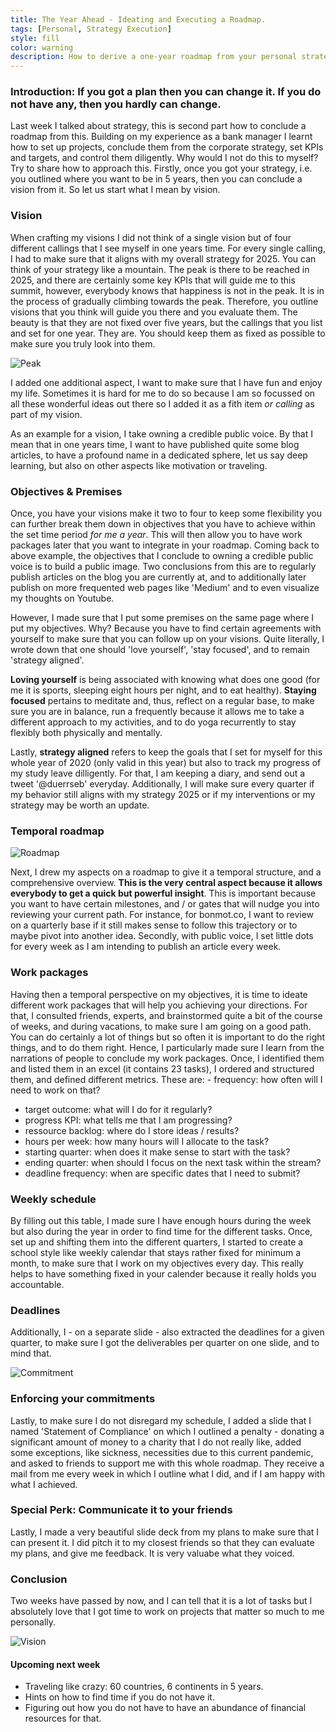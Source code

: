 ```yaml
---
title: The Year Ahead - Ideating and Executing a Roadmap. 
tags: [Personal, Strategy Execution]
style: fill
color: warning
description: How to derive a one-year roadmap from your personal strategy.
---
```

### Introduction: If you got a plan then you can change it. If you do not have any, then you hardly can change.

Last week I talked about strategy, this is second part how to conclude a roadmap from this. Building on my experience as a bank manager I learnt how to set up projects, conclude them from the corporate strategy, set KPIs and targets, and control them diligently. Why would I not do this to myself? 
Try to share how to approach this. 
Firstly, once you got your strategy, i.e. you outlined where you want to be in 5 years, then you can conclude a vision from it. So let us start what I mean by vision.

### Vision

When crafting my visions I did not think of a single vision but of four different callings that I see myself in one years time. For every single calling, I had to make sure that it aligns with my overall strategy for 2025. You can think of your strategy like a mountain. The peak is there to be reached in 2025, and there are certainly some key KPIs that will guide me to this summit, however, everybody knows that happiness is not in the peak. It is in the process of gradually climbing towards the peak. Therefore, you outline visions that you think will guide you there and you evaluate them. The beauty is that they are not fixed over five years, but the callings that you list and set for one year. They are. You should keep them as fixed as possible to make sure you truly look into them. 

![Peak](https://images.unsplash.com/photo-1535224206242-487f7090b5bb?ixlib=rb-1.2.1&ixid=eyJhcHBfaWQiOjEyMDd9&auto=format&fit=crop&w=1350&q=80)

I added one additional aspect, I want to make sure that I have fun and enjoy my life. Sometimes it is hard for me to do so because I am so focussed on all these wonderful ideas out there so I added it as a fith item *or calling* as part of my vision. 

As an example for a vision, I take owning a credible public voice. By that I mean that in one years time, I want to have published quite some blog articles, to have a profound name in a dedicated sphere, let us say deep learning, but also on other aspects like motivation or traveling.

### Objectives & Premises 

Once, you have your visions make it two to four to keep some flexibility you can further break them down in objectives that you have to achieve within the set time period *for me a year*. This will then allow you to have work packages later that you want to integrate in your roadmap. 
Coming back to above example, the objectives that I conclude to owning a credible public voice is to build a public image. Two conclusions from this are to regularly publish articles on the blog you are currently at, and to additionally later  publish on more frequented web pages like 'Medium' and to even visualize my thoughts on Youtube.

However, I made sure that I put some premises on the same page where I put my objectives. Why? Because you have to find certain agreements with yourself to make sure that you can follow up on your visions. Quite literally, I wrote down that one should 'love yourself', 'stay focused', and to remain 'strategy aligned'. 

__Loving yourself__ is being associated with knowing what does one good (for me it is sports, sleeping eight hours per night, and to eat healthy).
__Staying focused__ pertains to meditate and, thus, reflect on a regular base, to make sure you are in balance, run a frequently because it allows me to take a different approach to my activities, and to do yoga recurrently to stay flexibly both physically and mentally.

Lastly, __strategy aligned__ refers to keep the goals that I set for myself for this whole year of 2020 (only valid in this year) but also to track my progress of my study leave dilligently. For that, I am keeping a diary, and send out a tweet '@duerrseb' everyday. Additionally, I will make sure every quarter if my behavior still aligns with my strategy 2025 or if my interventions or my strategy may be worth an update.

### Temporal roadmap

![Roadmap](https://images.unsplash.com/photo-1498637841888-108c6b723fcb?ixlib=rb-1.2.1&ixid=eyJhcHBfaWQiOjEyMDd9&auto=format&fit=crop&w=1491&q=80)

Next, I drew my aspects on a roadmap to give it a temporal structure, and a comprehensive overview. **This is the very central aspect because it allows everybody to get a quick but powerful insight**. This is important because you want to have certain milestones, and / or gates that will nudge you into reviewing your current path. For instance, for bonmot.co, I want to review on a quarterly base if it still makes sense to follow this trajectory or to maybe pivot into another idea. 
Secondly, with public voice, I set little dots for every week as I am intending to publish an article every week.

### Work packages

Having then a temporal perspective on my objectives, it is time to ideate different work packages that will help you achieving your directions. For that, I consulted friends, experts, and brainstormed quite a bit of the course of weeks, and during vacations, to make sure I am going on a good path. You can do certainly a lot of things but so often it is important to do the right things, and to do them right. Hence, I particularly made sure I learn from the narrations of people to conclude my work packages. Once, I identified them and listed them in an excel (it contains 23 tasks), I ordered and structured them, and defined different metrics. These are: - frequency: how often will I need to work on that?
- target outcome: what will I do for it regularly?
- progress KPI: what tells me that I am progressing?
- ressource backlog: where do I store ideas / results?
- hours per week: how many hours will I allocate to the task?
- starting quarter: when does it make sense to start with the task?
- ending quarter: when should I focus on the next task within the stream?
- deadline frequency: when are specific dates that I need to submit?

### Weekly schedule

By filling out this table, I made sure I have enough hours during the week but also during the year in order to find time for the different tasks. Once, set up and shifting them into the different quarters, I started to create a school style like weekly calendar that stays rather fixed for minimum a month, to make sure that I work on my objectives every day. This really helps to have something fixed in your calender because it really holds you accountable.

### Deadlines

Additionally, I - on a separate slide - also extracted the deadlines for a given quarter, to make sure I got the deliverables per quarter on one slide, and to mind that. 

![Commitment](https://images.unsplash.com/photo-1508726096737-5ac7ca26345f?ixlib=rb-1.2.1&ixid=eyJhcHBfaWQiOjEyMDd9&auto=format&fit=crop&w=1300&q=80)

### Enforcing your commitments

Lastly, to make sure I do not disregard my schedule, I added a slide that I named 'Statement of Compliance' on which I outlined a penalty - donating a significant amount of money to a charity that I do not really like, added some exceptions, like sickness, necessities due to this current pandemic, and asked to friends to support me with this whole roadmap. They receive a mail from me every week in which I outline what I did, and if I am happy with what I achieved.

### Special Perk: Communicate it to your friends

Lastly, I made a very beautiful slide deck from my plans to make sure that I can present it. I did pitch it to my closest friends so that they can evaluate my plans, and give me feedback. It is very valuabe what they voiced. 

### Conclusion

Two weeks have passed by now, and I can tell that it is a lot of tasks but I absolutely love that I got time to work on projects that matter so much to me personally.

![Vision](https://images.unsplash.com/photo-1455849318743-b2233052fcff?ixlib=rb-1.2.1&ixid=eyJhcHBfaWQiOjEyMDd9&auto=format&fit=crop&w=1350&q=80)

#### Upcoming next week 
- Traveling like crazy: 60 countries, 6 continents in 5 years. 
- Hints on how to find time if you do not have it.
- Figuring out how you do not have to have an abundance of financial resources for that.


<script id="dsq-count-scr" src="//duerr.disqus.com/count.js" async></script>